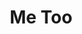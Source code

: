 ---
pid: llg207
title: Me Too
location_transcription: Somewhere where alot of people walk
coordinates: "[-75.149560391512, 39.949366097189]"
zipcode: '19118'
gen_neighborhood: Northwest Philadelphia
neighborhood: Chestnut Hill
outside_phl: 
age: '15'
age_range: 13-19
instagram: 
image_file_name: llg_207.jpg
proposal_transcription: 'A concrete area or large chalkboard on the ground surrounded
  by pieces of chalk or chalkboard markers with #METOO giving people the opportunity
  to tell their story or just show general support.'
topic: Human Rights,Inequality,Politics,Social Justice,Women
topic_summary: 0, 0, 0, 0, 0, 0
type: 2D,Garden,Interactive,Mural,Graffiti
keywords_other: metoo, me too, sexual harassment, sexual assault, gender, power
credit: Meg Bigelow
image_labels: 
twitter: 
facebook: 
permalink: "/monuments/llg207/"
layout: item-page
---